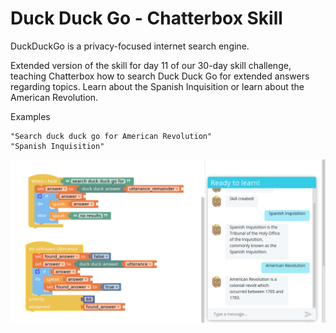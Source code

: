 
# Duck Duck Go - Chatterbox Skill

DuckDuckGo is a privacy-focused internet search engine. 

Extended version of the skill for day 11 of our 30-day skill challenge,
teaching Chatterbox how to search Duck Duck Go for extended answers regarding topics. 
Learn about the Spanish Inquisition or learn about the American Revolution.

Examples

    "Search duck duck go for American Revolution"
    "Spanish Inquisition"

![](ddg.png)


